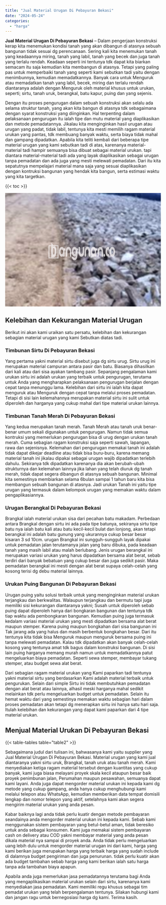 ```yaml
---
title: "Jual Material Urugan Di Pebayuran Bekasi"
date: "2024-05-24"
categories: 
  - "harga"
---
```


**Jual Material Urugan Di Pebayuran Bekasi** – Dalam pengerjaan konstruksi kerap kita menemukan kondisi tanah yang akan dibangun di atasnya sebuah bangunan tidak sesuai dg perencanaan. Sering kali kita menemukan tanah yang keadaannya miring, tanah yang labil, tanah yang becek dan juga tanah yang terlalu rendah. Keadaan seperti ini tentunya tdk dapat kita biarkan semacam itu saja kemudian kita membangun di atasnya. Tetapi yang paling pas untuk memperbaiki tanah yang seperti kami sebutkan tadi yaitu dengan menimbunnya, kemudian memadatkannya. Banyak cara untuk Menguruk atau memadatkan tanah yang labil, becek, miring dan terlalu rendah diantaranya adalah dengan Menguruk oleh material khusus untuk urukan, seperti; sirtu, tanah uruk, berangkal, batu kapur, puing dan yang sejenis.

Dengan itu proses pengurugan dalam sebuah konstruksi akan selalu ada selama struktur tanah, yang akan kita bangun di atasnya tdk sebagaimana dengan syarat konstruksi yang diinginkan. Hal terpenting dalam pelaksanaan pengurugan itu ialah tipe dan mutu material yang diaplikasikan dan metode pemadatannya. Jikalau kita menginginkan hasil urugan atau urugan yang padat, tidak labil, tentunya kita mesti memilih ragam material urukan yang pantas, tdk membuang banyak waktu, serta biaya tidak mahal dan gampang dipadatkan. Apabila kita teliti kembali dari beberapa tipe material urugan yang kami sebutkan tadi di atas, karenanya material-material tadi hampir semuanya bisa dibuat sebagai material urukan. tapi diantara material-material tadi ada yang layak diaplikasikan sebagai urugan tanpa pemadatan dan ada juga yang mesti melewati pemadatan. Dari itu kita sepatutnya mempelajari material mana saja yang sesuai diaplikasikan dengan kontruksi bangunan yang hendak kita bangun, serta estimasi waktu yang kita targetkan.

{{< toc >}}

![Jual Material Urugan Di Pebayuran Bekasi](/images/jual-urugan-02.png)

## Kelebihan dan Kekurangan Material Urugan

Berikut ini akan kami uraikan satu persatu, kelebihan dan kekurangan sebagian material urugan yang kami Sebutkan diatas tadi.

### Timbunan Sirtu Di Pebayuran Bekasi

Yang pertama yakni material sirtu disebut juga dg sirtu urug. Sirtu urug ini merupakan material campuran antara pasir dan batu. Biasanya dihasilkan dari kali atau dari sisa ayakan tambang pasir. Sepanjang pengalaman kami urukan sirtu ini adalah urukan yang terbaik untuk pengurugan, terutama untuk Anda yang mengharapkan pelaksanaan pengurugan berjalan dengan cepat tanpa menunggu lama. Kelebihan dari sirtu ini ialah kita dapat menguruk atau Menguruk dengan cepat tanpa melalui proses pemadatan. Tetapi di sisi lain kelemahannya merupakan material sirtu ini sulit untuk diperoleh dan harganya yang cukup mahal dari tipe material urukan lainnya.

### Timbunan Tanah Merah Di Pebayuran Bekasi

Yang kedua merupakan tanah merah. Tanah Merah atau tanah uruk benar-benar umum sekali digunakan untuk pengurugan. Namun tidak semua kontruksi yang memerlukan pengurugan bisa di urug dengan urukan tanah merah. Cuma sebagian ragam konstruksi saja seperti sawah, lapangan, rawa dan sejenisnya. Kelemahan dari pengurugan memakai tanah ini adalah tidak dapat dikejar deadline atau tidak bisa buru-buru, karena memang material tanah ini jikalau dipakai sebagai urugan wajib dipadatkan terlebih dahulu. Sekiranya tdk dipadatkan karenanya dia akan berubah-ubah strukturnya dan kelemahan lainnya jika lahan yang telah diuruk dg tanah merah, tidak dapat segera dibangun di atasnya sebuah bangunan. Minimal kita semestinya membiarkan selama 6bulan sampai 1 tahun baru kita bisa membangun sebuah bangunan di atasnya. Jadi urukan Tanah ini yaitu tipe urugan yang termasuk dalam kelompok urugan yang memakan waktu dalam pengaplikasiannya.

### Urugan Berangkal Di Pebayuran Bekasi

Brangkal ialah material urukan sisa dari pecahan batu makadam. Perbedaan antara Brangkal dengan sirtu ini ada pada tipe batunya, sekiranya sirtu tipe batu nya ialah batu kali atau batu kecil-kecil bulat dan lonjong, akan tetapi berangkal ini adalah batu gunung yang ukurannya cukup besar besar kisaran 3 sd 10cm. urugan Brangkal ini sungguh-sungguh layak dipakai untuk pemadatan jalan terutamanya jalan yang baru dibuka, pada keadaan tanah yang masih labil atau malah berlubang. Jenis urugan berangkal ini merupakan variasi urukan yang harus dipadatkan bersama alat berat, sebab terdiri dari banyak bebatuan yang cukup besar dan juga sedikit pasir. Maka pemadatan berangkal ini mesti dengan alat berat supaya celah-celah yang kosong terisi dg debu material lainnya.

### Urukan Puing Bangunan Di Pebayuran Bekasi

Urugan puing yaitu solusi terbaik untuk yang menginginkan material urukan terjangkau dan berkwalitas. Walaupun terjangkau dan bermutu tapi juga memiliki sisi kekurangan diantaranya yakni; Susah untuk diperoleh sebab puing dapat diperoleh hanya dari bongkaran bangunan dan tentunya tdk tiap waktu ada pembongkaran bangunan. Kemudian puing juga termasuk kedalam variasi material urukan yang mesti dipadatkan bersama alat berat maupun stemper. Karena puing maupun bongkahan dari sisa bangunan ini Tak jarang ada yang halus dan masih berbentuk bongkahan besar. Dari itu tentunya kita tidak bisa Menguruk maupun menguruk bersama puing ini tanpa melewati pemadatan. Kalau tdk dipadatkan akan banyak celah-celah kosong yang tentunya amat tdk bagus dalam konstruksi bangunan. Di sisi lain puing harganya memang murah namun untuk memadatkannya patut mengeluarkan biaya pemadatan. Seperti sewa stemper, membayar tukang stemper, atau budget sewa alat berat.

Dari sebagian ragam material urukan yang Kami paparkan tadi tentunya yakni material sirtu yang berdasarkan Kami adalah material terbaik untuk pengurukan. Selain dari simple Sirtu ini tidak membutuhkan pemadatan dengan alat berat atau lainnya, alhasil meski harganya mahal sedikit melainkan tdk perlu mengeluarkan budget untuk pemadatan. Selain itu hemat waktu dari yang semestinya memakan waktu sebagian hari dalam proses pemadatan akan tetapi dg menerapkan sirtu ini hanya satu hari saja. Itulah kelebihan dan kekurangan yang dapat kami paparkan dari 4 tipe material urukan.

## Menjual Material Urukan Di Pebayuran Bekasi

{{< table-tables table="table2" >}}

Sebagaimana judul dari tulisan ini, bahwasanya kami yaitu supplier yang Jual Material Urugan Di Pebayuran Bekasi. Material urugan yang kami jual diantaranya yakni sirtu uruk, Brangkal, tanah uruk atau tanah merah. Kami menyediakan ketiga ragam material tersebut dengan kuantitas yang cukup banyak, kami juga biasa melayani proyek skala kecil ataupun besar baik proyek penimbunan jalan, Perumahan maupun pesawahan, semuanya dapat kami layani. Anda juga dapat mengorder material urukan ini kepada kami dg metode yang cukup gampang, anda hanya cukup menghubungi kami melalui telepon atau WhatsApp, kemudian memberikan data tempat domisili lengkap dan nomor telepon yang aktif, setelahnya kami akan segera mengirim material urukan yang anda pesan.

Kabar baiknya lagi anda tidak perlu kuatir dengan metode pembayaran seandainya anda mengorder material urukan ini kepada kami. Sebab kami menggunakan sistem pembayaran yang betul-betul aman, tidak beresiko untuk anda sebagai konsumen. Kami juga memakai sistem pembayaran cash on delivery atau COD yakni membayar material yang anda pesan dikala material nya sampai di proyek anda. Anda tidak perlu mengeluarkan uang lebih dulu untuk mengorder material urugan ini dari kami, harga yang kami berikan juga merupakan harga yang terbaik harga yang sudah include di dalamnya budget pengiriman dan juga penurunan. tidak perlu kuatir akan ada budget tambahan sebab harga yang kami berikan ialah satu harga tanpa ada tambahan biaya apapun.

Apabila anda juga memerlukan jasa pemadatannya terutama bagi Anda yang mengaplikasikan material urukan selain dari sirtu, karenanya kami menyediakan jasa pemadatan. Kami memiliki regu khusus sebagai tim pemadat urukan yang telah berpengalaman tentunya. Silakan hubungi kami dan jangan ragu untuk bernegosiasi harga dg kami. Terima kasih.
